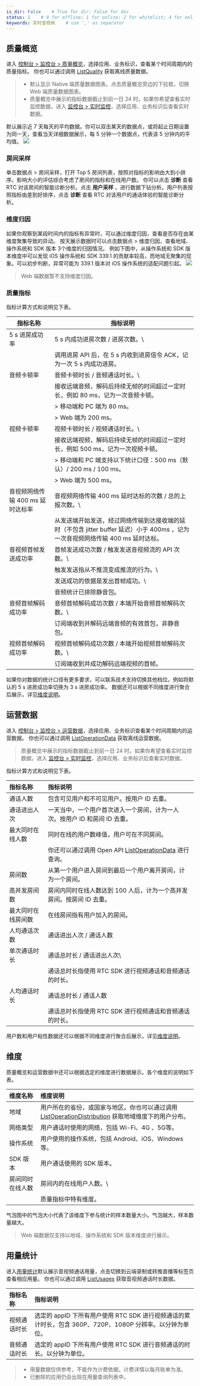 ```yaml
---
is_dir: False    # True for dir; False for doc
status: 1    # 0 for offline; 1 for online; 2 for whitelist; 4 for online but hidden in TOC
keywords: 实时音视频    # use ',' as separator
---
```


## 质量概览

进入 [控制台 > 监控台 > 质量概览](https://console.volcengine.com/rtc/callQualityRTC/qos)，选择应用、业务标识，查看某个时间周期内的质量指标。
你也可以通过调用 [ListQuality](https://www.volcengine.com/docs/6348/124667) 获取离线质量数据。

> - 默认显示 Native 端质量数据图表。点击质量概览旁边的下拉框，切换 Web 端质量数据图表。
> - 质量概览中展示的指标数据截止到前一日 24 时。如果你希望查看实时监控数据，进入 [监控台 > 实时监控](https://console.volcengine.com/rtc/callQualityRTC/monitor)，选择应用、业务标识后查看实时数据。
> 	
默认展示近 7 天每天的平均数据。你可以双击某天的数据点，或将起止日期设置为同一天，查看当天详细数据展示，每 5 分钟一个数据点，代表该 5 分钟内的平均值。
![](https://portal.volccdn.com/obj/volcfe/cloud-universal-doc/upload_0d48eba9dcfb807b8478097687b1a0a4.gif)

### 房间采样

单击数据点 > 房间采样，打开 Top 5 房间列表，按照对指标的影响由大到小排序。影响大小的评估综合考虑了房间的指标和在线用户数。
你可以点击 **诊断** 查看 RTC 对该房间的智能诊断分析。点击 **用户采样** ，进行数据下钻分析。用户列表按照指标由差到好排序，点击 **诊断** 查看 RTC 对该用户的通话体验的智能诊断分析。

### 维度归因

如果你观察到某段时间内的指标有异常时，可以通过维度归因，查看是否存在由某维度聚集导致的异动。
按天展示数据时可以点击数据点 > 维度归因，查看地域、操作系统和 SDK 版本 3个维度的归因情况。
例如下图中，从操作系统和 SDK 版本维度中可以发现 iOS 操作系统和 SDK 339.1 的贡献率较高，而地域无聚集的现象。可以初步判断，异常可能为 339.1 版本对 iOS 操作系统的适配问题引起。
![](https://portal.volccdn.com/obj/volcfe/cloud-universal-doc/upload_b8b9bc475c3f3b5c83ff149353692b49.png)

> Web 端数据暂不支持维度归因。

### 质量指标
指标计算方式和说明见下表。

|指标名称 |指标说明 |
|---|---|
|5 s 进房成功率 |5 s 内成功进房次数 / 进房次数。\
||调用进房 API 后，在 5 s 内收到进房信令 ACK，记为一次 5 s 内成功进房。 |
|音频卡顿率 |音频卡顿时长 / 音频通话时长。\
||接收远端音频，解码后持续无帧的时间超过一定时长，例如 80 ms，记为一次音频卡顿。 |\
||> 移动端和 PC 端为 80 ms。|\
||> Web 端为 200 ms。|
|视频卡顿率 |视频卡顿时长 / 视频通话时长。\
||接收远端视频，解码后持续无帧的时间超过一定时长，例如 500 ms，记为一次视频卡顿。 |\
||> 移动端和 PC 端支持以下统计口径：500 ms（默认）/ 200 ms / 100 ms。 |\
||> Web 端为 500 ms。|
|音视频网络传输 400 ms 延时达标率 |音视频网络传输 400 ms 延时达标的次数 / 总的上报次数。\
||从发送端开始发送，经过网络传输到达接收端的延时（不包含 jitter buffer 延迟）小于 400ms ，记为一次音视频网络传输 400 ms 延时达标。 |
|音视频首帧发送成功率 |首帧发送成功次数 / 触发发送音视频流的 API 次数。\
||触发发送指从不推流变成推流的行为。\
||发送成功的依据是发出首帧成功。\
||音频统计已排除静音包。 |
|音频首帧解码成功率 |音频首帧解码成功次数 / 本端开始音频首帧解码次数。\
||订阅端收到并解码远端音频的有效首包，非静音包。 |
|视频首帧解码成功率 |视频首帧解码成功次数 / 本端开始视频首帧解码次数。\
||订阅端收到并成功解码远端视频的首帧。 |

如果你对数据的统计口径有更多要求，可以联系技术支持切换其他档位。例如将默认的 5 s 进房成功率切换为 3 s 进房成功率。
数据还可以根据不同维度进行聚合后展示，详见[维度说明](https://www.volcengine.com/docs/6348/70063#%E7%BB%B4%E5%BA%A6)。

## 运营数据

进入 [控制台 > 监控台 > 运营数据](https://console.volcengine.com/rtc/callQualityRTC/operation)，选择应用、业务标识查看某个时间周期内的运营数据。
你也可以通过调用 [ListOperationData](https://www.volcengine.com/docs/6348/128967) 获取离线运营数据。

> 质量概览中展示的指标数据截止到前一日 24 时。如果你希望查看实时监控数据，进入 [监控台 > 实时监控](https://console.volcengine.com/rtc/callQualityRTC/monitor)，选择应用、业务标识后查看实时数据。

指标计算方式和说明见下表。

|指标名称 |指标说明 |
|:--|:--|
|通话人数 |包含可见用户和不可见用户。按用户 ID 去重。 |
|通话进出人次 |一天当中，一个用户首次进入一个房间，计为一人次。按用户 ID 和房间 ID 去重。 |
|最大同时在线人数 |同时在线的用户数峰值，用户可在不同房间。|\
||你还可以通过调用 Open API [ListOperationData](128967) 进行查询。 |
|房间数 |从第一个用户进入房间到最后一个用户离开房间，计为一个房间。 |
|高并发房间数 |房间内同时在线人数达到 100 人后，计为一个高并发房间。按房间 ID 去重。 |
|最大同时在线房间数 |在线房间指有用户加入的房间。 |
|人均通话次数 |通话进出人次 / 通话人数 |
|单次通话时长 |通话总时长 / 通话进出人次\
||通话总时长指使用 RTC SDK 进行视频通话和音频通话的时长。 |
|人均通话时长 |通话总时长 / 通话人数 |\
||通话总时长指使用 RTC SDK 进行视频通话和音频通话的时长。 |

用户数和用户粘性数据还可以根据不同维度进行聚合后展示，详见[维度说明](https://www.volcengine.com/docs/6348/70063#%E7%BB%B4%E5%BA%A6)。

## 维度

质量概览和运营数据中还可以根据选定的维度进行数据展示。各个维度的说明如下表。

|维度名称 |维度说明 |
|:--|:--|
|地域 |用户所在的省份，或国家与地区。你也可以通过调用 [ListOperationDistribution](https://www.volcengine.com/docs/6348/163727) 获取地域维度下的用户分布。 |
|网络类型 |用户通话时使用的网络，包括 Wi-Fi、4G 、5G等。 |
|操作系统 |用户使用的操作系统，包括 Android、iOS、Windows 等。 |
|SDK 版本 |用户通话使用的 SDK 版本。 |
|房间同时在线人数 |房间内的在线用户人数。\
||质量指标中特有维度。 |

气泡图中的气泡大小代表了该维度下参与统计的样本数量大小。气泡越大，样本数量越大。
> Web 端数据仅支持以地域、操作系统和 SDK 版本维度进行展示。



## 用量统计

进入[用量统计](https://console.volcengine.com/rtc/statisticsRTC)默认展示音视频通话用量，点击切换到云端录制或转推直播等标签页查看相应用量。
你也可以通过调用 [ListUsages](https://www.volcengine.com/docs/6348/71234) 获取音视频通话时长数据。

|指标名称 |指标说明 |
|:--|:--|
|视频通话时长 |选定的 appID 下所有用户使用 RTC SDK 进行视频通话的累计时长，包含 360P、720P、1080P 分辨率。以分钟为单位。 |
|音频通话时长 |选定的 appID 下所有用户使用 RTC SDK 进行音频通话的时长。以分钟为单位。 |

> - 用量数据仅供参考，不能作为计费依据，计费详情以每月账单为准。
> - 已删除的应用仍会出现在用量查询列表中。
